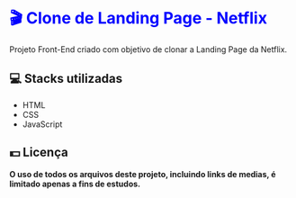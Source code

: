 <h1 style="color:#0000ff"> 🎬 Clone de Landing Page - Netflix </h1>
<p>Projeto Front-End criado com objetivo de clonar a Landing Page da Netflix.<p>
<h2> 💻 Stacks utilizadas</h2>
<ul>
  <li>HTML</li>
  <li>CSS</li>
  <li>JavaScript</li>
</ul>
<h2> 💵 Licença</h2>
<p><b>O uso de todos os arquivos deste projeto, incluindo links de medias, é limitado apenas a fins de estudos.<b></p>

